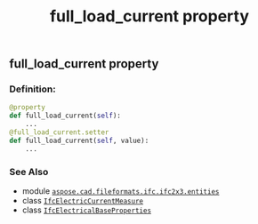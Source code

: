 ﻿---
title: full_load_current property
second_title: Aspose.CAD for Python via .NET API References
description: 
type: docs
weight: 80
url: /python-net/aspose.cad.fileformats.ifc.ifc2x3.entities/ifcelectricalbaseproperties/full_load_current/
is_root: false
---

## full_load_current property

### Definition:
```python
@property
def full_load_current(self):
    ...
@full_load_current.setter
def full_load_current(self, value):
    ...
```

### See Also
* module [`aspose.cad.fileformats.ifc.ifc2x3.entities`](../../)
* class [`IfcElectricCurrentMeasure`](/cad/python-net/aspose.cad.fileformats.ifc.ifc2x3.types/ifcelectriccurrentmeasure)
* class [`IfcElectricalBaseProperties`](/cad/python-net/aspose.cad.fileformats.ifc.ifc2x3.entities/ifcelectricalbaseproperties)
